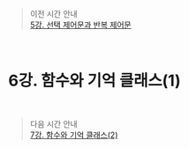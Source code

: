 > 이전 시간 안내  
> [5강. 선택 제어문과 반복 제어문](../lecture05/05_Selection_and_Iteration_Control_Statements.md)  

<br>

# 6강. 함수와 기억 클래스(1)  

<br>

> 다음 시간 안내  
> [7강. 함수와 기억 클래스(2)](../lecture07/07_Functions_and_Storage_Classes2.md)  